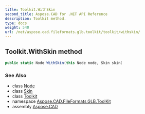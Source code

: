 ```yaml
---
title: Toolkit.WithSkin
second_title: Aspose.CAD for .NET API Reference
description: Toolkit method. 
type: docs
weight: 540
url: /net/aspose.cad.fileformats.glb.toolkit/toolkit/withskin/
---
```

## Toolkit.WithSkin method

```csharp
public static Node WithSkin(this Node node, Skin skin)
```

### See Also

* class [Node](../../../aspose.cad.fileformats.glb/node/)
* class [Skin](../../../aspose.cad.fileformats.glb/skin/)
* class [Toolkit](../)
* namespace [Aspose.CAD.FileFormats.GLB.ToolKit](../../../aspose.cad.fileformats.glb.toolkit/)
* assembly [Aspose.CAD](../../../)


